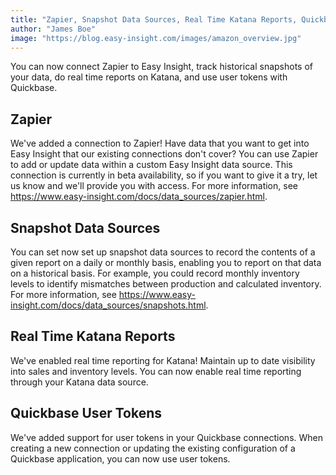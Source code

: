 ```yaml
---
title: "Zapier, Snapshot Data Sources, Real Time Katana Reports, Quickbase User Tokens"
author: "James Boe"
image: "https://blog.easy-insight.com/images/amazon_overview.jpg"
---
```


You can now connect Zapier to Easy Insight, track historical snapshots of your data, do real time reports on Katana, and use user tokens with Quickbase.<!--more-->

<h2 class="productHeader">Zapier</h2>

We've added a connection to Zapier! Have data that you want to get into Easy Insight that our existing connections don't cover? You can use Zapier to add or update data within a custom Easy Insight data source. This connection is currently in beta availability, so if you want to give it a try, let us know and we'll provide you with access. For more information, see <a href="https://www.easy-insight.com/docs/data_sources/zapier.html">https://www.easy-insight.com/docs/data_sources/zapier.html</a>.

<h2 class="productHeader">Snapshot Data Sources</h2>

You can set now set up snapshot data sources to record the contents of a given report on a daily or monthly basis, enabling you to report on that data on a historical basis. For example, you could record monthly inventory levels to identify mismatches between production and calculated inventory. For more information, see <a href="https://www.easy-insight.com/docs/data_sources/snapshots.html">https://www.easy-insight.com/docs/data_sources/snapshots.html</a>.   

<h2 class="productHeader">Real Time Katana Reports</h2>

We've enabled real time reporting for Katana! Maintain up to date visibility into sales and inventory levels. You can now enable real time reporting through your Katana data source.

<h2 class="productHeader">Quickbase User Tokens</h2>

We've added support for user tokens in your Quickbase connections. When creating a new connection or updating the existing configuration of a Quickbase application, you can now use user tokens.